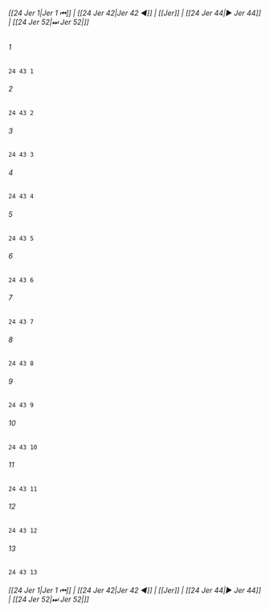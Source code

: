 
###### [[24 Jer 1|Jer 1 ⏮]] | [[24 Jer 42|Jer 42 ◀]] | [[Jer]] | [[24 Jer 44|▶ Jer 44]] | [[24 Jer 52|⏭ Jer 52|]]

###### 1
``` verse
24 43 1 
```
###### 2
``` verse
24 43 2 
```
###### 3
``` verse
24 43 3 
```
###### 4
``` verse
24 43 4 
```
###### 5
``` verse
24 43 5 
```
###### 6
``` verse
24 43 6 
```
###### 7
``` verse
24 43 7 
```
###### 8
``` verse
24 43 8 
```
###### 9
``` verse
24 43 9 
```
###### 10
``` verse
24 43 10 
```
###### 11
``` verse
24 43 11 
```
###### 12
``` verse
24 43 12 
```
###### 13
``` verse
24 43 13 
```

###### [[24 Jer 1|Jer 1 ⏮]] | [[24 Jer 42|Jer 42 ◀]] | [[Jer]] | [[24 Jer 44|▶ Jer 44]] | [[24 Jer 52|⏭ Jer 52|]]

